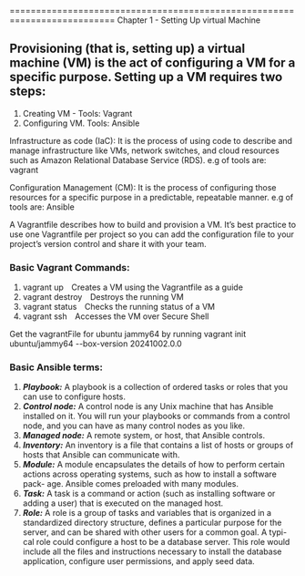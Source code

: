 ==========================================================================
Chapter 1 - Setting Up virtual Machine

## Provisioning (that is, setting up) a virtual machine (VM) is the act of configuring a VM for a specific purpose. Setting up a VM requires two steps: 
1. Creating VM - Tools: Vagrant
2. Configuring VM. Tools: Ansible

Infrastructure as code (IaC): It is the process of using code to describe and manage infrastructure like VMs, network switches, and cloud resources such as Amazon Relational Database Service (RDS). e.g of tools are: vagrant

Configuration Management (CM): It is the process of configuring those resources for a specific purpose in a predictable, repeatable manner. e.g of tools are: Ansible


A Vagrantfile describes how to build and provision a VM. It’s best practice
to use one Vagrantfile per project so you can add the configuration file to
your project’s version control and share it with your team.

### Basic Vagrant Commands:
1. vagrant up  Creates a VM using the Vagrantfile as a guide
2. vagrant destroy  Destroys the running VM
3. vagrant status  Checks the running status of a VM
4. vagrant ssh  Accesses the VM over Secure Shell

Get the vagrantFile for ubuntu jammy64 by running
vagrant init ubuntu/jammy64 --box-version 20241002.0.0

### Basic Ansible terms:
1. **_Playbook:_** A playbook is a collection of ordered tasks or roles that you
can use to configure hosts.
2. **_Control node:_** A control node is any Unix machine that has Ansible
installed on it. You will run your playbooks or commands from a control
node, and you can have as many control nodes as you like.
3. **_Managed node:_** A remote system, or host, that Ansible controls.
4. **_Inventory:_** An inventory is a file that contains a list of hosts or groups of hosts that Ansible can communicate with.
5. **_Module:_** A module encapsulates the details of how to perform certain
actions across operating systems, such as how to install a software pack-
age. Ansible comes preloaded with many modules.
6. **_Task:_** A task is a command or action (such as installing software or
adding a user) that is executed on the managed host.
7. **_Role:_** A role is a group of tasks and variables that is organized in a
standardized directory structure, defines a particular purpose for the
server, and can be shared with other users for a common goal. A typi-
cal role could configure a host to be a database server. This role would
include all the files and instructions necessary to install the database
application, configure user permissions, and apply seed data.